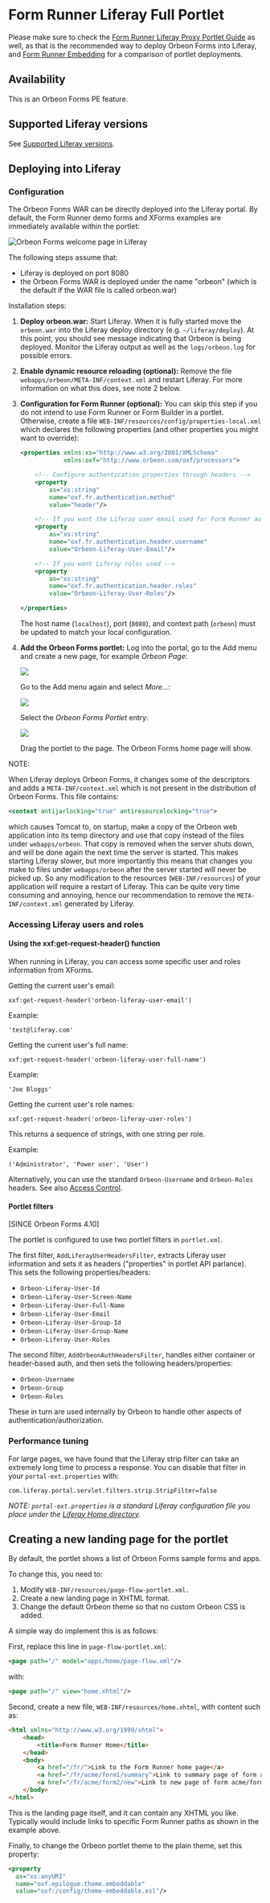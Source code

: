 # Form Runner Liferay Full Portlet

<!-- toc -->

Please make sure to check the [Form Runner Liferay Proxy Portlet Guide](../../form-runner/link-embed/liferay-proxy-portlet.md)
as well, as that is the recommended way to deploy Orbeon Forms into Liferay, and [Form Runner Embedding](../../form-runner/link-embed/images/embedding.png)
for a comparison of portlet deployments.

## Availability

This is an Orbeon Forms PE feature.

## Supported Liferay versions

See [Supported Liferay versions](README.md#supported-liferay-versions).

## Deploying into Liferay

### Configuration

The Orbeon Forms WAR can be directly deployed into the Liferay portal. By default, the Form Runner demo forms and XForms examples are immediately available within the portlet:

![Orbeon Forms welcome page in Liferay](images/liferay-full-home.png)

The following steps assume that:

* Liferay is deployed on port 8080
* the Orbeon Forms WAR is deployed under the name "orbeon" (which is the default if the WAR file is called orbeon.war)

Installation steps:

1. __Deploy orbeon.war:__ Start Liferay. When it is fully started move the `orbeon.war` into the Liferay deploy directory (e.g. `~/liferay/deploy`). At this point, you should see message indicating that Orbeon is being deployed. Monitor the Liferay output as well as the `logs/orbeon.log` for possible errors.


2. __Enable dynamic resource reloading (optional):__ Remove the file `webapps/orbeon/META-INF/context.xml` and restart Liferay. For more information on what this does, see note 2 below.


3. __Configuration for Form Runner (optional):__ You can skip this step if you do not intend to use Form Runner or Form Builder in a portlet. Otherwise, create a file `WEB-INF/resources/config/properties-local.xml` which declares the following properties (and other properties you might want to override):

    ```xml
    <properties xmlns:xs="http://www.w3.org/2001/XMLSchema"
                xmlns:oxf="http://www.orbeon.com/oxf/processors">

        <!-- Configure authentication properties through headers -->
        <property
            as="xs:string"
            name="oxf.fr.authentication.method"
            value="header"/>

        <!-- If you want the Liferay user email used for Form Runner authentication -->
        <property
            as="xs:string"
            name="oxf.fr.authentication.header.username"
            value="Orbeon-Liferay-User-Email"/>

        <!-- If you want Liferay roles used -->
        <property
            as="xs:string"
            name="oxf.fr.authentication.header.roles"
            value="Orbeon-Liferay-User-Roles"/>

    </properties>
    ```

    The host name (`localhost`), port (`8080`), and context path (`orbeon`) must be updated to match your local configuration.

4. __Add the Orbeon Forms portlet:__ Log into the portal, go to the Add menu and create a new page, for example _Orbeon Page_:

    ![](images/liferay-add-page.png)

    Go to the Add menu again and select _More…_:

    ![](images/liferay-add-more.png)

    Select the _Orbeon Forms Portlet_ entry:

    ![](images/liferay-applications.png)

    Drag the portlet to the page. The Orbeon Forms home page will show.

NOTE:

When Liferay deploys Orbeon Forms, it changes some of the descriptors and adds a `META-INF/context.xml` which is not
present in the distribution of Orbeon Forms. This file contains:

```xml
<context antijarlocking="true" antiresourcelocking="true">
```

which causes Tomcat to, on startup, make a copy of the Orbeon web application into its temp directory and use that
copy instead of the files under `webapps/orbeon`. That copy is removed when the server shuts down, and will be
done again the next time the server is started. This makes starting Liferay slower, but more importantly this means
that changes you make to files under `webapps/orbeon` after the server started will never be picked up. So any
modification to the resources (`WEB-INF/resources`) of your application will require a restart of Liferay.
This  can be quite very time consuming and annoying, hence our recommendation to remove the `META-INF/context.xml`
generated by Liferay.

### Accessing Liferay users and roles

#### Using the xxf:get-request-header() function

When running in Liferay, you can access some specific user and roles information from XForms.

Getting the current user's email:

```xpath
xxf:get-request-header('orbeon-liferay-user-email')
```

Example:

`'test@liferay.com'`

Getting the current user's full name:

```xpath
xxf:get-request-header('orbeon-liferay-user-full-name')
```

Example:

`'Joe Bloggs'`

Getting the current user's role names:

```xpath
xxf:get-request-header('orbeon-liferay-user-roles')
```

This returns a sequence of strings, with one string per role.

Example:

`('Administrator', 'Power user', 'User')`

Alternatively, you can use the standard `Orbeon-Username` and `Orbeon-Roles` headers. See also [Access Control](../../form-runner/access-control/README.md).

#### Portlet filters

[SINCE Orbeon Forms 4.10]

The portlet is configured to use two portlet filters in `portlet.xml`.

The first filter, `AddLiferayUserHeadersFilter`, extracts Liferay user information and sets it as headers ("properties" in portlet API parlance). This sets the following properties/headers:

- `Orbeon-Liferay-User-Id`
- `Orbeon-Liferay-User-Screen-Name`
- `Orbeon-Liferay-User-Full-Name`
- `Orbeon-Liferay-User-Email`
- `Orbeon-Liferay-User-Group-Id`
- `Orbeon-Liferay-User-Group-Name`
- `Orbeon-Liferay-User-Roles`

The second filter, `AddOrbeonAuthHeadersFilter`, handles either container or header-based auth, and then sets the following headers/properties:

- `Orbeon-Username`
- `Orbeon-Group`
- `Orbeon-Roles`

These in turn are used internally by Orbeon to handle other aspects of authentication/authorization.

### Performance tuning

For large pages, we have found that the Liferay strip filter can take an extremely long time to process a response.
You can disable that filter in your `portal-ext.properties` with:

```
com.liferay.portal.servlet.filters.strip.StripFilter=false
```
_NOTE: `portal-ext.properties` is a standard Liferay configuration file you place under the [Liferay Home directory](https://dev.liferay.com/discover/deployment/-/knowledge_base/6-2/liferay-home)._


## Creating a new landing page for the portlet

By default, the portlet shows a list of Orbeon Forms sample forms and apps.

To change this, you need to:

1. Modify `WEB-INF/resources/page-flow-portlet.xml.`
2. Create a new landing page in XHTML format.
3. Change the default Orbeon theme so that no custom Orbeon CSS is added.

A simple way do implement this is as follows:

First, replace this line in `page-flow-portlet.xml`:

```xml
<page path="/" model="apps/home/page-flow.xml"/>
```

with:

```xml
<page path="/" view="home.xhtml"/>
```

Second, create a new file, `WEB-INF/resources/home.xhtml`, with content such as:

```html
<html xmlns="http://www.w3.org/1999/xhtml">
    <head>
        <title>Form Runner Home</title>
    </head>
    <body>
        <a href="/fr/">Link to the Form Runner home page</a>
        <a href="/fr/acme/form1/summary">Link to summary page of form acme/form1</a>
        <a href="/fr/acme/form2/new">Link to new page of form acme/form2</a>
    </body>
</html>
```

This is the landing page itself, and it can contain any XHTML you like. Typically would include links to specific Form Runner paths as shown in the example above.

Finally, to change the Orbeon portlet theme to the plain theme, set this property:

```xml
<property
  as="xs:anyURI"
  name="oxf.epilogue.theme.embeddable"
  value="oxf:/config/theme-embeddable.xsl"/>
```
